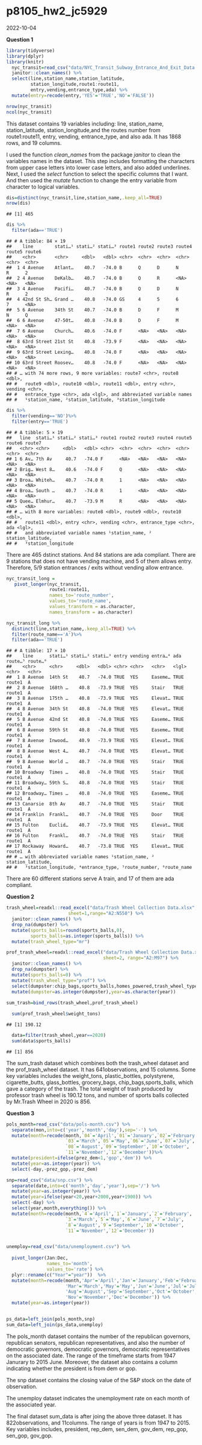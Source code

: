 p8105_hw2_jc5929
================
2022-10-04

**Question 1**

``` r
library(tidyverse)
library(dplyr)
library(knitr)
  nyc_transit=read_csv("data/NYC_Transit_Subway_Entrance_And_Exit_Data.csv") %>%
  janitor::clean_names() %>%
  select(line,station_name,station_latitude,
         station_longitude,route1:route11,
         entry,vending,entrance_type,ada) %>%
  mutate(entry=recode(entry,'YES'='TRUE','NO'='FALSE'))
```

``` r
nrow(nyc_transit)
ncol(nyc_transit)
```

This dataset contains 19 variables including: line, station_name,
station_latitude, station_longitude,and the routes number from
route1:route11, entry, vending, entrance_type, and also ada. It has 1868
rows, and 19 columns.

I used the function *clean_names* from the package *janitor* to clean
the variables names in the dataset. This step includes formatting the
characters from upper case letters into lower case letters, and also
added underlines. Next, I used the *select* function to select the
specific columns that I want. And then used the *mutate* function to
change the entry variable from character to logical variables.

``` r
dis=distinct(nyc_transit,line,station_name,.keep_all=TRUE)
nrow(dis)
```

    ## [1] 465

``` r
dis %>%
  filter(ada=='TRUE')
```

    ## # A tibble: 84 × 19
    ##    line        stati…¹ stati…² stati…³ route1 route2 route3 route4 route5 route6
    ##    <chr>       <chr>     <dbl>   <dbl> <chr>  <chr>  <chr>  <chr>  <chr>  <chr> 
    ##  1 4 Avenue    Atlant…    40.7   -74.0 B      Q      D      N      R      2     
    ##  2 4 Avenue    DeKalb…    40.7   -74.0 B      Q      R      <NA>   <NA>   <NA>  
    ##  3 4 Avenue    Pacifi…    40.7   -74.0 B      Q      D      N      R      2     
    ##  4 42nd St Sh… Grand …    40.8   -74.0 GS     4      5      6      7      <NA>  
    ##  5 6 Avenue    34th St    40.7   -74.0 B      D      F      M      N      Q     
    ##  6 6 Avenue    47-50t…    40.8   -74.0 B      D      F      M      <NA>   <NA>  
    ##  7 6 Avenue    Church…    40.6   -74.0 F      <NA>   <NA>   <NA>   <NA>   <NA>  
    ##  8 63rd Street 21st St    40.8   -73.9 F      <NA>   <NA>   <NA>   <NA>   <NA>  
    ##  9 63rd Street Lexing…    40.8   -74.0 F      <NA>   <NA>   <NA>   <NA>   <NA>  
    ## 10 63rd Street Roosev…    40.8   -74.0 F      <NA>   <NA>   <NA>   <NA>   <NA>  
    ## # … with 74 more rows, 9 more variables: route7 <chr>, route8 <dbl>,
    ## #   route9 <dbl>, route10 <dbl>, route11 <dbl>, entry <chr>, vending <chr>,
    ## #   entrance_type <chr>, ada <lgl>, and abbreviated variable names
    ## #   ¹​station_name, ²​station_latitude, ³​station_longitude

``` r
dis %>%
  filter(vending=='NO')%>%
  filter(entry=='TRUE')
```

    ## # A tibble: 5 × 19
    ##   line  stati…¹ stati…² stati…³ route1 route2 route3 route4 route5 route6 route7
    ##   <chr> <chr>     <dbl>   <dbl> <chr>  <chr>  <chr>  <chr>  <chr>  <chr>  <chr> 
    ## 1 6 Av… 7th Av     40.7   -74.0 F      <NA>   <NA>   <NA>   <NA>   <NA>   <NA>  
    ## 2 Brig… West 8…    40.6   -74.0 F      Q      <NA>   <NA>   <NA>   <NA>   <NA>  
    ## 3 Broa… Whiteh…    40.7   -74.0 R      1      <NA>   <NA>   <NA>   <NA>   <NA>  
    ## 4 Broa… South …    40.7   -74.0 R      1      <NA>   <NA>   <NA>   <NA>   <NA>  
    ## 5 Quee… Elmhur…    40.7   -73.9 M      R      <NA>   <NA>   <NA>   <NA>   <NA>  
    ## # … with 8 more variables: route8 <dbl>, route9 <dbl>, route10 <dbl>,
    ## #   route11 <dbl>, entry <chr>, vending <chr>, entrance_type <chr>, ada <lgl>,
    ## #   and abbreviated variable names ¹​station_name, ²​station_latitude,
    ## #   ³​station_longitude

There are 465 dstinct stations. And 84 stations are ada compliant. There
are 9 stations that does not have vending machine, and 5 of them allows
entry. Therefore, 5/9 station entrances / exits without vending allow
entrance.

``` r
nyc_transit_long =
   pivot_longer(nyc_transit,
                route1:route11,
                names_to='route_number',
                values_to='route_name',
                values_transform = as.character,
                names_transform = as.character)
```

``` r
nyc_transit_long %>%
  distinct(line,station_name,.keep_all=TRUE) %>%
  filter(route_name=='A')%>%
  filter(ada=='TRUE')
```

    ## # A tibble: 17 × 10
    ##    line      stati…¹ stati…² stati…³ entry vending entra…⁴ ada   route…⁵ route…⁶
    ##    <chr>     <chr>     <dbl>   <dbl> <chr> <chr>   <chr>   <lgl> <chr>   <chr>  
    ##  1 8 Avenue  14th St    40.7   -74.0 TRUE  YES     Easeme… TRUE  route1  A      
    ##  2 8 Avenue  168th …    40.8   -73.9 TRUE  YES     Stair   TRUE  route1  A      
    ##  3 8 Avenue  175th …    40.8   -73.9 TRUE  YES     Elevat… TRUE  route1  A      
    ##  4 8 Avenue  34th St    40.8   -74.0 TRUE  YES     Elevat… TRUE  route1  A      
    ##  5 8 Avenue  42nd St    40.8   -74.0 TRUE  YES     Easeme… TRUE  route1  A      
    ##  6 8 Avenue  59th St    40.8   -74.0 TRUE  YES     Easeme… TRUE  route1  A      
    ##  7 8 Avenue  Inwood…    40.9   -73.9 TRUE  YES     Elevat… TRUE  route1  A      
    ##  8 8 Avenue  West 4…    40.7   -74.0 TRUE  YES     Elevat… TRUE  route1  A      
    ##  9 8 Avenue  World …    40.7   -74.0 TRUE  YES     Stair   TRUE  route1  A      
    ## 10 Broadway  Times …    40.8   -74.0 TRUE  YES     Stair   TRUE  route1  A      
    ## 11 Broadway… 59th S…    40.8   -74.0 TRUE  YES     Stair   TRUE  route1  A      
    ## 12 Broadway… Times …    40.8   -74.0 TRUE  YES     Easeme… TRUE  route1  A      
    ## 13 Canarsie  8th Av     40.7   -74.0 TRUE  YES     Stair   TRUE  route1  A      
    ## 14 Franklin  Frankl…    40.7   -74.0 TRUE  YES     Door    TRUE  route1  A      
    ## 15 Fulton    Euclid…    40.7   -73.9 TRUE  YES     Elevat… TRUE  route1  A      
    ## 16 Fulton    Frankl…    40.7   -74.0 TRUE  YES     Stair   TRUE  route1  A      
    ## 17 Rockaway  Howard…    40.7   -73.8 TRUE  YES     Elevat… TRUE  route1  A      
    ## # … with abbreviated variable names ¹​station_name, ²​station_latitude,
    ## #   ³​station_longitude, ⁴​entrance_type, ⁵​route_number, ⁶​route_name

There are 60 different stations serve A train, and 17 of them are ada
compliant.

**Question 2**

``` r
trash_wheel=readxl::read_excel("data/Trash Wheel Collection Data.xlsx",
                       sheet=1,range="A2:N550") %>%
  janitor::clean_names() %>%
  drop_na(dumpster) %>%
  mutate(sports_balls=round(sports_balls,0),
         sports_balls=as.integer(sports_balls)) %>%
  mutate(trash_wheel_type="mr")
```

``` r
prof_trash_wheel=readxl::read_excel("data/Trash Wheel Collection Data.xlsx",
                                    sheet=2, range="A2:M97") %>%
  janitor::clean_names() %>%
  drop_na(dumpster) %>%
  mutate(sports_balls=0) %>%
  mutate(trash_wheel_type="prof") %>%
  select(dumpster:chip_bags,sports_balls,homes_powered,trash_wheel_type) %>%
  mutate(dumpster=as.integer(dumpster),year=as.character(year)) 
  
sum_trash=bind_rows(trash_wheel,prof_trash_wheel)
```

``` r
  sum(prof_trash_wheel$weight_tons)
```

    ## [1] 190.12

``` r
  data=filter(trash_wheel,year==2020)
  sum(data$sports_balls)
```

    ## [1] 856

The sum_trash dataset which combines both the trash_wheel dataset and
the prof_trash_wheel dataset. It has 641observations, and 15 columns.
Some key variables includes the weight_tons, plastic_bottles,
polystyrene, cigarette_butts, glass_bottles, grocery_bags,
chip_bags,sports_balls, which gave a category of the trash. The total
weight of trash produced by professor trash wheel is 190.12 tons, and
number of sports balls collected by Mr.Trash Wheel in 2020 is 856.

**Question 3**

``` r
pols_month=read_csv("data/pols-month.csv") %>%
  separate(mon,into=c('year','month','day'),sep='-') %>%
  mutate(month=recode(month,`04`='April',`01`='January',`02`='February',
                      `03`='March',`05`='May',`06`='June',`07`='July',
                      `08`='August',`09`='September',`10`='October',
                      `11`='November',`12`='December'))%>%
  mutate(president=ifelse(prez_dem<1,'gop','dem')) %>%
  mutate(year=as.integer(year)) %>%
  select(-day,-prez_gop,-prez_dem)

snp=read_csv("data/snp.csv") %>% 
  separate(date,into=c('month','day','year'),sep='/') %>%
  mutate(year=as.integer(year)) %>%
  mutate(year=ifelse(year<20,year+2000,year+1900)) %>%
  select(-day) %>%
  select(year,month,everything()) %>%
  mutate(month=recode(month,`4`='April',`1`='January',`2`='February',
                      `3`='March',`5`='May',`6`='June',`7`='July',
                      `8`='August',`9`='September',`10`='October',
                      `11`='November',`12`='December'))


unemploy=read_csv("data/unemployment.csv") %>%
  
  pivot_longer(Jan:Dec,
               names_to='month',
               values_to='rate') %>%
  plyr::rename(c("Year"="year"))  %>%
  mutate(month=recode(month,'Apr'='April','Jan'='January','Feb'='February',
                      'Mar'='March','May'='May','Jun'='June','Jul'='July',
                      'Aug'='August','Sep'='September','Oct'='October',
                      'Nov'='November','Dec'='December')) %>%
  mutate(year=as.integer(year))


ps_data=left_join(pols_month,snp)
sum_data=left_join(ps_data,unemploy)  
```

The pols_month dataset contains the number of the republican governors,
republican senators, republican representatives, and also the number of
democratic governors, democratic governors, democratic representatives
on the associated date. The range of the timeframe starts from 1947
Janurary to 2015 June. Moreover, the dataset also contains a column
indicating whether the president is from dem or gop.

The snp dataset contains the closing value of the S&P stock on the date
of observation.

The unemploy dataset indicates the unemployment rate on each month of
the associated year.

The final dataset sum_data is after joing the above three dataset. It
has 822observations, and 11columns. The range of years is from 1947 to
2015. Key variables includes, president, rep_dem, sen_dem, gov_dem,
rep_gop, sen_gop, gov_gop.
